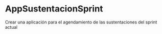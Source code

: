 # AppSustentacionSprint
Crear una aplicación para el agendamiento de las sustentaciones del sprint actual
